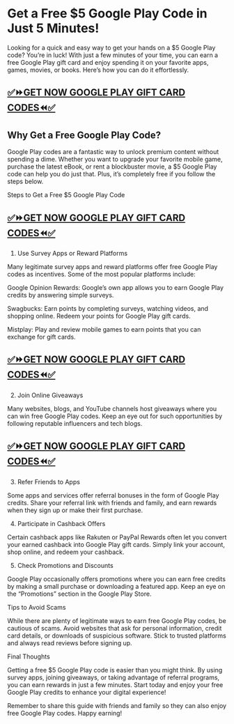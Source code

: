 # Get a Free $5 Google Play Code in Just 5 Minutes!

Looking for a quick and easy way to get your hands on a $5 Google Play code? You’re in luck! With just a few minutes of your time, you can earn a free Google Play gift card and enjoy spending it on your favorite apps, games, movies, or books. Here’s how you can do it effortlessly.
## [✅⏩GET NOW GOOGLE PLAY GIFT CARD CODES⏪✅](https://amazonbuy.xyz/c/goplllcadd)
## Why Get a Free Google Play Code?

Google Play codes are a fantastic way to unlock premium content without spending a dime. Whether you want to upgrade your favorite mobile game, purchase the latest eBook, or rent a blockbuster movie, a $5 Google Play code can help you do just that. Plus, it’s completely free if you follow the steps below.

Steps to Get a Free $5 Google Play Code
## [✅⏩GET NOW GOOGLE PLAY GIFT CARD CODES⏪✅](https://amazonbuy.xyz/c/goplllcadd)
1. Use Survey Apps or Reward Platforms

Many legitimate survey apps and reward platforms offer free Google Play codes as incentives. Some of the most popular platforms include:

Google Opinion Rewards: Google’s own app allows you to earn Google Play credits by answering simple surveys.

Swagbucks: Earn points by completing surveys, watching videos, and shopping online. Redeem your points for Google Play gift cards.

Mistplay: Play and review mobile games to earn points that you can exchange for gift cards.
## [✅⏩GET NOW GOOGLE PLAY GIFT CARD CODES⏪✅](https://amazonbuy.xyz/c/goplllcadd)
2. Join Online Giveaways

Many websites, blogs, and YouTube channels host giveaways where you can win free Google Play codes. Keep an eye out for such opportunities by following reputable influencers and tech blogs.
## [✅⏩GET NOW GOOGLE PLAY GIFT CARD CODES⏪✅](https://amazonbuy.xyz/c/goplllcadd)
3. Refer Friends to Apps

Some apps and services offer referral bonuses in the form of Google Play credits. Share your referral link with friends and family, and earn rewards when they sign up or make their first purchase.

4. Participate in Cashback Offers

Certain cashback apps like Rakuten or PayPal Rewards often let you convert your earned cashback into Google Play gift cards. Simply link your account, shop online, and redeem your cashback.

5. Check Promotions and Discounts

Google Play occasionally offers promotions where you can earn free credits by making a small purchase or downloading a featured app. Keep an eye on the “Promotions” section in the Google Play Store.

Tips to Avoid Scams

While there are plenty of legitimate ways to earn free Google Play codes, be cautious of scams. Avoid websites that ask for personal information, credit card details, or downloads of suspicious software. Stick to trusted platforms and always read reviews before signing up.

Final Thoughts

Getting a free $5 Google Play code is easier than you might think. By using survey apps, joining giveaways, or taking advantage of referral programs, you can earn rewards in just a few minutes. Start today and enjoy your free Google Play credits to enhance your digital experience!

Remember to share this guide with friends and family so they can also enjoy free Google Play codes. Happy earning!

